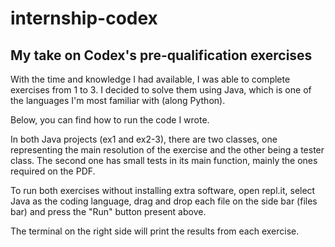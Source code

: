 # internship-codex
## My take on Codex's pre-qualification exercises

With the time and knowledge I had available, I was able to complete exercises from 1 to 3. I decided to solve them using Java, which is one of the languages I'm most familiar with (along Python).

Below, you can find how to run the code I wrote.

In both Java projects (ex1 and ex2-3), there are two classes, one representing the main resolution of the exercise and the other being a tester class. The second one has small tests in its main function, mainly the ones required on the PDF.

To run both exercises without installing extra software, open repl.it, select Java as the coding language, drag and drop each file on the side bar (files bar) and press the "Run" button present above.

The terminal on the right side will print the results from each exercise. 

